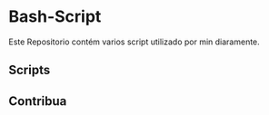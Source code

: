 Bash-Script
===========

Este Repositorio contém varios script utilizado por min diaramente.

## Scripts

## Contribua
 
